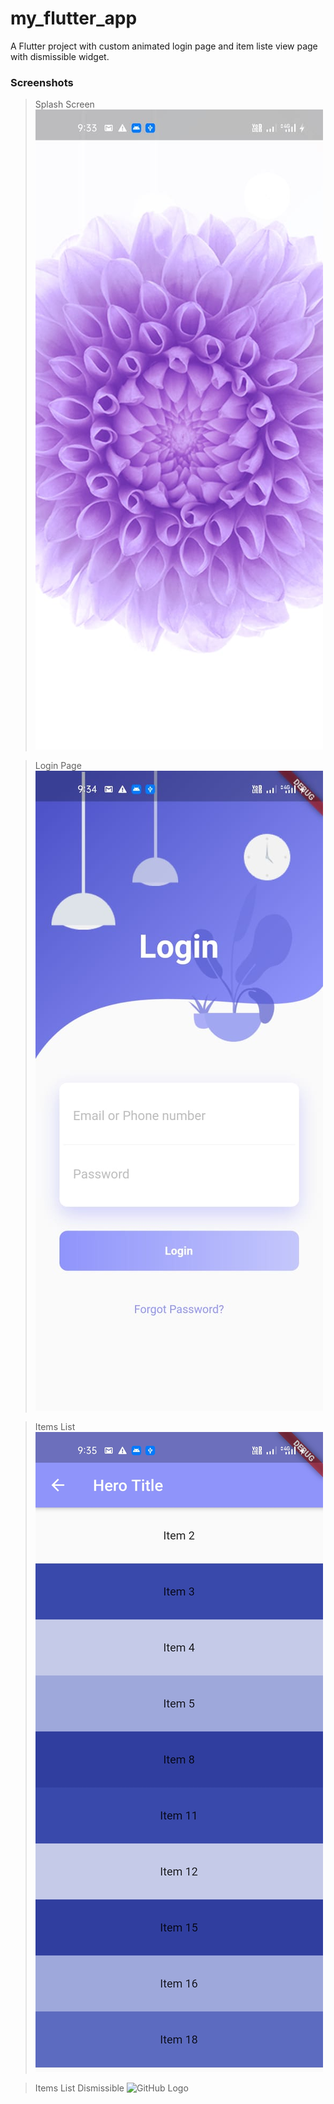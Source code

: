 # my_flutter_app

A Flutter project with custom animated login page and item liste view page with dismissible widget.

### Screenshots

> Splash Screen
![GitHub Logo](/images/screenshots/splash_screen.jpeg)

> Login Page
![GitHub Logo](/images/screenshots/login_page.jpeg)

> Items List
![GitHub Logo](/images/screenshots/items_list.jpeg)

> Items List Dismissible
![GitHub Logo](/images/screenshots/items_list_dissmissible.jpeg.jpeg)
